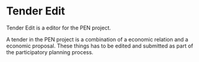 # Tender Edit

Tender Edit is a editor for the PEN project.

A tender in the PEN project is a combination of a economic relation and a economic proposal. These things has to be edited and submitted as part of the participatory planning process. 
